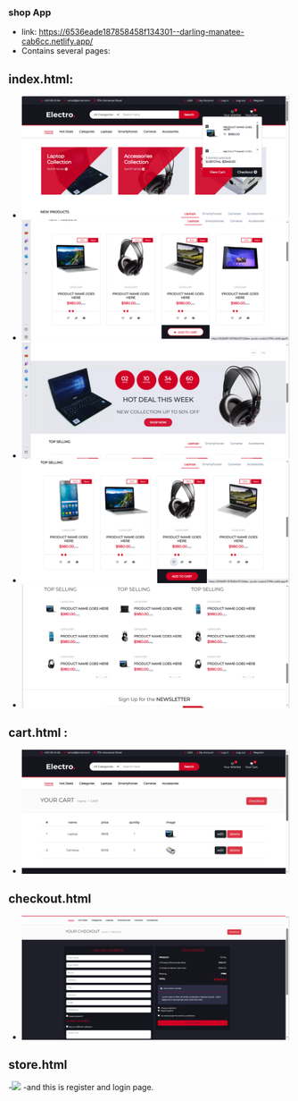### shop App
- link: https://6536eade187858458f134301--darling-manatee-cab6cc.netlify.app/
- Contains several pages:
## index.html:
- <img src="img/index_1.png">
- <img src="img/index_2.png">
- <img src="img/index_3).png" >
- <img src="img/index_4.png" >
- <img src="img/index_5.png" >
## cart.html :
- <img src="img/cart.png">
## checkout.html
- <img src="img/checkout.png">
## store.html 
-<img src="img/store.html">
-and this is register and  login page. 
